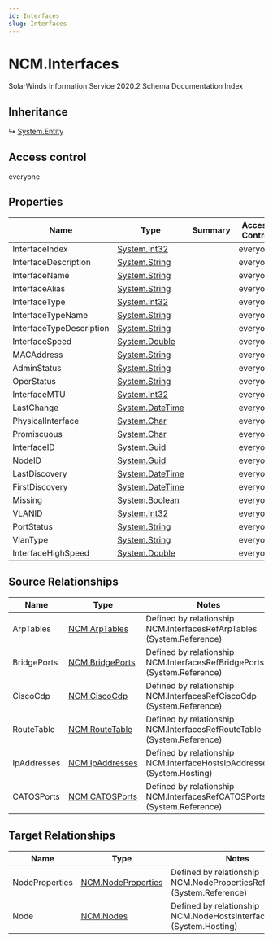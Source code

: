 ```yaml
---
id: Interfaces
slug: Interfaces
---
```


# NCM.Interfaces

SolarWinds Information Service 2020.2 Schema Documentation Index

## Inheritance

↳ [System.Entity](./../System/Entity)

## Access control

everyone

## Properties

| Name | Type | Summary | Access Control |
| ------ | ------ | ------ | ------ |
| InterfaceIndex | [System.Int32](https://docs.microsoft.com/en-us/dotnet/api/system.int32) |  | everyone |
| InterfaceDescription | [System.String](https://docs.microsoft.com/en-us/dotnet/api/system.string) |  | everyone |
| InterfaceName | [System.String](https://docs.microsoft.com/en-us/dotnet/api/system.string) |  | everyone |
| InterfaceAlias | [System.String](https://docs.microsoft.com/en-us/dotnet/api/system.string) |  | everyone |
| InterfaceType | [System.Int32](https://docs.microsoft.com/en-us/dotnet/api/system.int32) |  | everyone |
| InterfaceTypeName | [System.String](https://docs.microsoft.com/en-us/dotnet/api/system.string) |  | everyone |
| InterfaceTypeDescription | [System.String](https://docs.microsoft.com/en-us/dotnet/api/system.string) |  | everyone |
| InterfaceSpeed | [System.Double](https://docs.microsoft.com/en-us/dotnet/api/system.double) |  | everyone |
| MACAddress | [System.String](https://docs.microsoft.com/en-us/dotnet/api/system.string) |  | everyone |
| AdminStatus | [System.String](https://docs.microsoft.com/en-us/dotnet/api/system.string) |  | everyone |
| OperStatus | [System.String](https://docs.microsoft.com/en-us/dotnet/api/system.string) |  | everyone |
| InterfaceMTU | [System.Int32](https://docs.microsoft.com/en-us/dotnet/api/system.int32) |  | everyone |
| LastChange | [System.DateTime](https://docs.microsoft.com/en-us/dotnet/api/system.datetime) |  | everyone |
| PhysicalInterface | [System.Char](https://docs.microsoft.com/en-us/dotnet/api/system.char) |  | everyone |
| Promiscuous | [System.Char](https://docs.microsoft.com/en-us/dotnet/api/system.char) |  | everyone |
| InterfaceID | [System.Guid](https://docs.microsoft.com/en-us/dotnet/api/system.guid) |  | everyone |
| NodeID | [System.Guid](https://docs.microsoft.com/en-us/dotnet/api/system.guid) |  | everyone |
| LastDiscovery | [System.DateTime](https://docs.microsoft.com/en-us/dotnet/api/system.datetime) |  | everyone |
| FirstDiscovery | [System.DateTime](https://docs.microsoft.com/en-us/dotnet/api/system.datetime) |  | everyone |
| Missing | [System.Boolean](https://docs.microsoft.com/en-us/dotnet/api/system.boolean) |  | everyone |
| VLANID | [System.Int32](https://docs.microsoft.com/en-us/dotnet/api/system.int32) |  | everyone |
| PortStatus | [System.String](https://docs.microsoft.com/en-us/dotnet/api/system.string) |  | everyone |
| VlanType | [System.String](https://docs.microsoft.com/en-us/dotnet/api/system.string) |  | everyone |
| InterfaceHighSpeed | [System.Double](https://docs.microsoft.com/en-us/dotnet/api/system.double) |  | everyone |

## Source Relationships

| Name | Type | Notes |
| ------ | ------ | ------ |
| ArpTables | [NCM.ArpTables](./../NCM/ArpTables) | Defined by relationship NCM.InterfacesRefArpTables (System.Reference) |
| BridgePorts | [NCM.BridgePorts](./../NCM/BridgePorts) | Defined by relationship NCM.InterfacesRefBridgePorts (System.Reference) |
| CiscoCdp | [NCM.CiscoCdp](./../NCM/CiscoCdp) | Defined by relationship NCM.InterfacesRefCiscoCdp (System.Reference) |
| RouteTable | [NCM.RouteTable](./../NCM/RouteTable) | Defined by relationship NCM.InterfacesRefRouteTable (System.Reference) |
| IpAddresses | [NCM.IpAddresses](./../NCM/IpAddresses) | Defined by relationship NCM.InterfaceHostsIpAddresses (System.Hosting) |
| CATOSPorts | [NCM.CATOSPorts](./../NCM/CATOSPorts) | Defined by relationship NCM.InterfacesRefCATOSPorts (System.Reference) |

## Target Relationships

| Name | Type | Notes |
| ------ | ------ | ------ |
| NodeProperties | [NCM.NodeProperties](./../NCM/NodeProperties) | Defined by relationship NCM.NodePropertiesRefInterfaces (System.Reference) |
| Node | [NCM.Nodes](./../NCM/Nodes) | Defined by relationship NCM.NodeHostsInterfaces (System.Hosting) |

